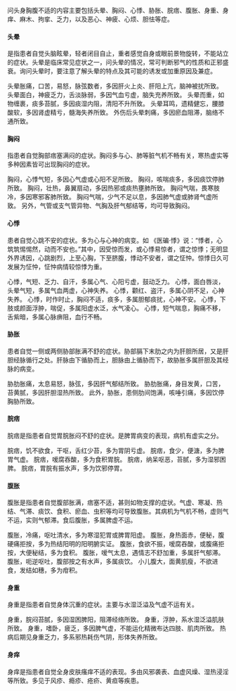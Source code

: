 问头身胸腹不适的内容主要包括头晕、胸闷、心悸、胁胀、脘痞、腹胀、身重、身痒、麻木、拘挛、乏力，以及恶心、神疲、心烦、胆怯等症。


#### 头晕
是指患者自觉头脑眩晕，轻者闭目自止，重者感觉自身或眼前景物旋转，不能站立的症状。头晕是临床常见症状之一，问头晕的情况，常可判断邪气的性质和正邪盛衰。询问头晕时，要注意了解头晕的特点及其可能的诱发或加重原因及兼症。

头晕胀痛，口苦，易怒，脉弦数者，多因肝火上炎、肝阳上亢，脑神被扰所致。
头晕面白，神疲乏力，舌淡脉弱，多因气血亏虚，脑失充养所致。
头晕而重，如物缠裹，痰多苔腻，多因痰湿内阻，清阳不升所致。
头晕耳鸣，遗精健忘，腰膝酸软，多因肾虚精亏，髓海失养所致。
外伤后头晕刺痛，多因瘀血阻滞，脑络不通所致。


#### 胸闷
指患者自觉胸部痞塞满闷的症状。胸闷多与心、肺等脏气机不畅有关，寒热虚实等多种因素皆可出现胸闷的症状。

胸闷，心悸气短，多因心气虚或心阳不足所致。
胸闷，咳喘痰多，多因痰饮停肺所致。
胸闷，壮热，鼻翼扇动，多因热邪或痰热壅肺所致。
胸闷气喘，畏寒肢冷，多因寒邪客肺所致。
胸闷气喘，少气不足以息，多因肺气虚或肺肾气虚所致。
另外，气管或支气管异物、气胸及肝气郁结等，均可导致胸闷。


#### 心悸
患者自觉心跳不安的症状。多为心与心神的病变。如 《医碥·悸》说：“悸者，心筑筑惕惕然，动而不安也。”其中，因受惊而发，或心悸易惊者，谓之惊悸；无明显外界诱因，心跳剧烈，上至心胸，下至脐腹，悸动不安者，谓之怔忡。惊悸日久可发展为怔忡，怔忡病情较惊悸为重。

心悸，气短、乏力、自汗，多属心气、心阳亏虚，鼓动乏力。
心悸，面白唇淡，头晕气短，多属气血两虚，心神失养。
心悸，颧红、盗汗，多属心阴不足，心神失养。
心悸，时作时止，胸闷不适，痰多，多属胆郁痰扰，心神不安。
心悸，下肢或颜面浮肿，喘促，多属阳虚水泛，水气凌心。
心悸，短气喘息，胸痛不移，舌紫暗，多属心脉痹阻，血行不畅。

#### 胁胀
患者自觉一侧或两侧胁部胀满不舒的症状。胁部膈下末肋之内为肝胆所居，又是肝胆经脉循行之处。肝脉由下循胁而上，胆脉由上循胁而下，故胁胀多属肝胆及其经脉的病变。

胁肋胀痛，太息易怒，脉弦，多因肝气郁结所致。
胁肋胀痛，身目发黄，口苦，苔黄腻，多因肝胆湿热所致。
此外，胁胀，患侧肋间饱满，咳唾引痛，多因饮停胸胁所致。


#### 脘痞
脘痞是指患者自觉胃脘胀闷不舒的症状。是脾胃病变的表现，病机有虚实之分。

脘痞，饥不欲食，干呕，舌红少苔，多为胃阴亏虚。
脘痞，食少，便溏，多为脾胃气虚。
脘痞，嗳腐吞酸，多为食积胃脘。
脘痞，纳呆呕恶，苔腻，多为湿邪困脾。
脘痞，胃脘有振水声，多为饮邪停胃。

#### 腹胀

腹胀是指患者自觉腹部胀满，痞塞不适，甚则如物支撑的症状。气虚、寒凝、热结、气滞、痰饮、食积、瘀血、虫积等均可导致腹胀。其病机为气机不畅，虚则气不运，实则气郁滞。食后腹胀，多属脾虚不运。

腹胀，冷痛，呕吐清水，多为寒湿犯胃或脾胃阳虚。
腹胀，身热面赤，便秘，腹硬痛拒按，多为热结阳明的阳明腑实证。
腹胀，食欲不振，嗳腐吞酸，或腹痛拒按，大便秘结，多为食积。
腹胀，嗳气太息，遇情志不舒加重，多属肝气郁滞。
腹胀，呃逆呕吐，腹部按之有水声，多属痰饮。
小儿腹大，面黄肌瘦，不欲进食，发结如穗，多为疳积。

#### 身重
身重是指患者自觉身体沉重的症状。主要与水湿泛溢及气虚不运有关。

身重，脘闷苔腻，多因湿困脾阳，阻滞经络所致。
身重，浮肿，系水湿泛溢肌肤所致。
身重，嗜卧，疲乏，多因脾气虚，不能运化精微布达四肢、肌肉所致。
热病后期见身重乏力，多系邪热耗伤气阴，形体失养所致。


#### 身痒
身痒是指患者自觉全身皮肤瘙痒不适的表现。多由风邪袭表、血虚风燥、湿热浸淫等所致。多见于风疹、瘾疹、疮疥、黄疸等疾患。





































